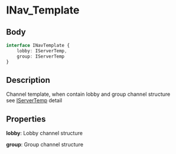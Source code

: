 # INav_Template

## Body

```typescript
interface INavTemplate {
    lobby: IServerTemp,
    group: IServerTemp
}
```

## Description

Channel template, when contain lobby and group channel structure\
see [IServerTemp](./../../database/IServerTemp.md) detail

## Properties

**lobby**: Lobby channel structure

**group**: Group channel structure